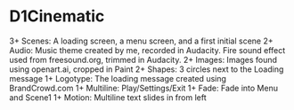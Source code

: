 # D1Cinematic
3+ Scenes: A loading screen, a menu screen, and a first initial scene
2+ Audio: Music theme created by me, recorded in Audacity. Fire sound effect used from freesound.org, trimmed in Audacity.
2+ Images: Images found using openart.ai, cropped in Paint
2+ Shapes: 3 circles next to the Loading message
1+ Logotype: The loading message created using BrandCrowd.com
1+ Multiline: Play/Settings/Exit
1+ Fade: Fade into Menu and Scene1
1+ Motion: Multiline text slides in from left
